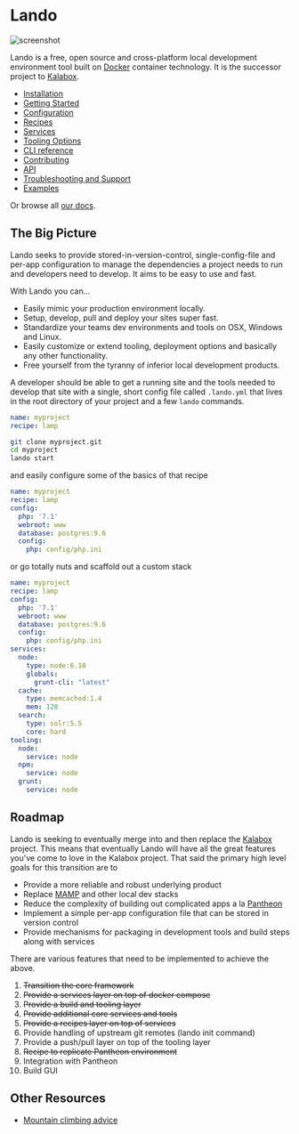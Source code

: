Lando
=====

![screenshot](https://docs.lndo.io/images/lando-screenshot.png)

Lando is a free, open source and cross-platform local development environment tool built on [Docker](http://docker.com) container technology. It is the successor project to [Kalabox](http://kalabox.io).

*   [Installation](http://docs.lndo.io/installation/installing.html)
*   [Getting Started](http://docs.lndo.io/tutorials/basics.html)
*   [Configuration](http://docs.lndo.io/config/lando.html)
*   [Recipes](http://docs.lndo.io/config/services.html)
*   [Services](http://docs.lndo.io/config/services.html)
*   [Tooling Options](http://docs.lndo.io/config/tooling.html)
*   [CLI reference](http://docs.lndo.io/cli/usage.html)
*   [Contributing](http://docs.lndo.io/dev/contributing.html)
*   [API](http://docs.lndo.io/dev/lando.html)
*   [Troubleshooting and Support](http://docs.lndo.io/troubleshooting/logs.html)
*   [Examples](https://github.com/kalabox/lando/tree/master/examples)

Or browse all [our docs](http://docs.lndo.io).

The Big Picture
---------------

Lando seeks to provide stored-in-version-control, single-config-file and per-app configuration to manage the dependencies a project needs to run and developers need to develop. It aims to be easy to use and fast.

With Lando you can...

*   Easily mimic your production environment locally.
*   Setup, develop, pull and deploy your sites super fast.
*   Standardize your teams dev environments and tools on OSX, Windows and Linux.
*   Easily customize or extend tooling, deployment options and basically any other functionality.
*   Free yourself from the tyranny of inferior local development products.

A developer should be able to get a running site and the tools needed to develop that site with a single, short config file called `.lando.yml` that lives in the root directory of your project and a few `lando` commands.

```yml
name: myproject
recipe: lamp
```

```bash
git clone myproject.git
cd myproject
lando start
```

and easily configure some of the basics of that recipe

```yml
name: myproject
recipe: lamp
config:
  php: '7.1'
  webroot: www
  database: postgres:9.6
  config:
    php: config/php.ini
```

or go totally nuts and scaffold out a custom stack

```yml
name: myproject
recipe: lamp
config:
  php: '7.1'
  webroot: www
  database: postgres:9.6
  config:
    php: config/php.ini
services:
  node:
    type: node:6.10
    globals:
      grunt-cli: "latest"
  cache:
    type: memcached:1.4
    mem: 128
  search:
    type: solr:5.5
    core: hard
tooling:
  node:
    service: node
  npm:
    service: node
  grunt:
    service: node
```

Roadmap
-------

Lando is seeking to eventually merge into and then replace the [Kalabox](http://kalabox.io) project. This means that eventually Lando will have all the great features you've come to love in the Kalabox project. That said the primary high level goals for this transition are to

*   Provide a more reliable and robust underlying product
*   Replace [MAMP](http://mamp.info) and other local dev stacks
*   Reduce the complexity of building out complicated apps a la [Pantheon](http://pantheon.io)
*   Implement a simple per-app configuration file that can be stored in version control
*   Provide mechanisms for packaging in development tools and build steps along with services

There are various features that need to be implemented to achieve the above.

1.  ~~Transition the core framework~~
2.  ~~Provide a services layer on top of docker compose~~
3.  ~~Provide a build and tooling layer~~
4.  ~~Provide additional core services and tools~~
5.  ~~Provide a recipes layer on top of services~~
6.  Provide handling of upstream git remotes (lando init command)
7.  Provide a push/pull layer on top of the tooling layer
8.  ~~Recipe to replicate Pantheon environment~~
9.  Integration with Pantheon
10. Build GUI

Other Resources
---------------

*   [Mountain climbing advice](https://www.youtube.com/watch?v=tkBVDh7my9Q)
